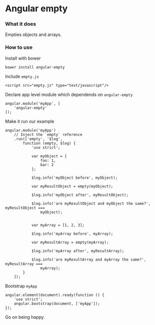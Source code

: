 # Angular empty

### What it does

Empties objects and arrays.


### How to use

Install with bower

	bower install angular-empty

Include `empty.js`

	<script src="empty.js" type="text/javascript"/>


Declare app level module which dependends on `angular-empty`

	angular.module('myApp', [
		'angular-empty'
	]);


Make it run our example

	angular.module('myApp')
		// Inject the `empty` reference
		.run(['empty', '$log',
			function (empty, $log) {
				'use strict';

				var myObject = {
					foo: 1,
					bar: 2
				};

				$log.info('myObject before', myObject);

				var myResultObject = empty(myObject);

				$log.info('myObject after', myResultObject);

				$log.info('are myResultObject and myObject the same?', myResultObject ===
					myObject);


				var myArray = [1, 2, 3];

				$log.info('myArray before', myArray);

				var myResultArray = empty(myArray);

				$log.info('myArray after', myResultArray);

				$log.info('are myResultArray and myArray the same?', myResultArray ===
					myArray);
			}
		]);

Bootstrap `myApp`

	angular.element(document).ready(function () {
		'use strict';
		angular.bootstrap(document, ['myApp']);
	});


Go on being happy.
